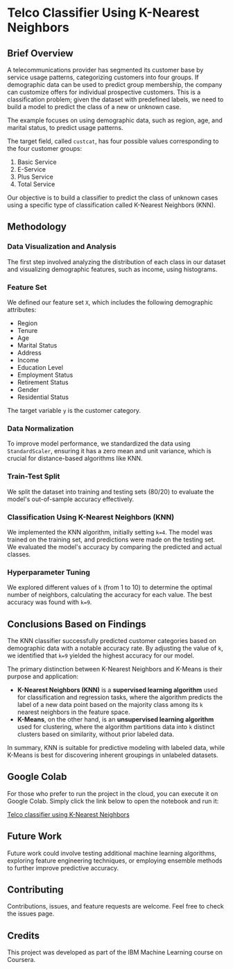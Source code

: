# Telco Classifier Using K-Nearest Neighbors

## Brief Overview

A telecommunications provider has segmented its customer base by service usage patterns, categorizing customers into four groups. If demographic data can be used to predict group membership, the company can customize offers for individual prospective customers. This is a classification problem; given the dataset with predefined labels, we need to build a model to predict the class of a new or unknown case.

The example focuses on using demographic data, such as region, age, and marital status, to predict usage patterns.

The target field, called `custcat`, has four possible values corresponding to the four customer groups:

1. Basic Service
2. E-Service
3. Plus Service
4. Total Service

Our objective is to build a classifier to predict the class of unknown cases using a specific type of classification called K-Nearest Neighbors (KNN).

## Methodology

### Data Visualization and Analysis

The first step involved analyzing the distribution of each class in our dataset and visualizing demographic features, such as income, using histograms.

### Feature Set

We defined our feature set `X`, which includes the following demographic attributes:
- Region
- Tenure
- Age
- Marital Status
- Address
- Income
- Education Level
- Employment Status
- Retirement Status
- Gender
- Residential Status

The target variable `y` is the customer category.

### Data Normalization

To improve model performance, we standardized the data using `StandardScaler`, ensuring it has a zero mean and unit variance, which is crucial for distance-based algorithms like KNN.

### Train-Test Split

We split the dataset into training and testing sets (80/20) to evaluate the model's out-of-sample accuracy effectively.

### Classification Using K-Nearest Neighbors (KNN)

We implemented the KNN algorithm, initially setting `k=4`. The model was trained on the training set, and predictions were made on the testing set. We evaluated the model's accuracy by comparing the predicted and actual classes.

### Hyperparameter Tuning

We explored different values of `k` (from 1 to 10) to determine the optimal number of neighbors, calculating the accuracy for each value. The best accuracy was found with `k=9`.

## Conclusions Based on Findings

The KNN classifier successfully predicted customer categories based on demographic data with a notable accuracy rate. By adjusting the value of `k`, we identified that `k=9` yielded the highest accuracy for our model.

The primary distinction between K-Nearest Neighbors and K-Means is their purpose and application:
- **K-Nearest Neighbors (KNN)** is a **supervised learning algorithm** used for classification and regression tasks, where the algorithm predicts the label of a new data point based on the majority class among its `k` nearest neighbors in the feature space.
- **K-Means**, on the other hand, is an **unsupervised learning algorithm** used for clustering, where the algorithm partitions data into `k` distinct clusters based on similarity, without prior labeled data.

In summary, KNN is suitable for predictive modeling with labeled data, while K-Means is best for discovering inherent groupings in unlabeled datasets.

## Google Colab

For those who prefer to run the project in the cloud, you can execute it on Google Colab. Simply click the link below to open the notebook and run it:

[Telco classifier using K-Nearest Neighbors](https://colab.research.google.com/drive/1UX8Nurb-bAHR7m0H4VR2M-cFhFqB-D5k?usp=sharing)

## Future Work

Future work could involve testing additional machine learning algorithms, exploring feature engineering techniques, or employing ensemble methods to further improve predictive accuracy.

## Contributing

Contributions, issues, and feature requests are welcome. Feel free to check the issues page.

## Credits

This project was developed as part of the IBM Machine Learning course on Coursera.

